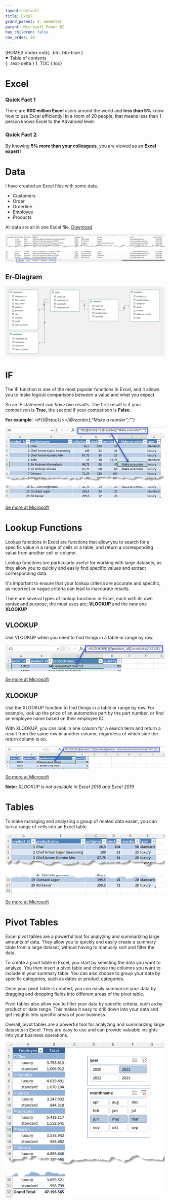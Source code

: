 ```yaml
---
layout: default
title: Excel
grand_parent: 4. Semester
parent: Microsoft Power BI
has_children: false
nav_order: 30
---
```


<span class="fs-1">
[HOME](./index.md){: .btn .btn-blue }
</span>

<details open markdown="block">
  <summary>
    Table of contents
  </summary>
  {: .text-delta }
1. TOC
{:toc}
</details>

# Excel
### Quick Fact 1
There are **800 million Excel** users around the world and **less than 5%** know how to use Excel efficiently! 
In a room of 20 people, that means less than 1 person knows Excel to the Advanced level.

### Quick Fact 2
By knowing **5% more than your colleagues**, you are viewed as an **Excel expert!**

# Data
I have created an Excel files with some data.

- Customers
- Order
- Orderline
- Employee
- Products

All data are all in one Excel file. [Download](./ExcelData/sales_data.xlsx)

![](./image/exceldata.jpg)

## Er-Diagram
![](./image/excelerdiagram.jpg)

# IF
The IF function is one of the most popular functions in Excel, and it allows you to make logical comparisons between a value and what you expect.

So an IF statement *can have two results*. The first result is if your comparison is **True**, the second if your comparison is **False**.

**For example**: *=IF([@stock]<=[@reorder];"Make a reorder";"")*

![](./image/excelif.jpg)

[Se more at Microsoft](https://support.microsoft.com/en-us/office/if-function-69aed7c9-4e8a-4755-a9bc-aa8bbff73be2)

# Lookup Functions
Lookup functions in Excel are functions that allow you to search for a specific value in a range of cells or a table, and return a corresponding value from another cell or column.

Lookup functions are particularly useful for working with large datasets, as they allow you to quickly and easily find specific values and extract corresponding data. 

It's important to ensure that your lookup criteria are accurate and specific, as incorrect or vague criteria can lead to inaccurate results.

There are several types of lookup functions in Excel, each with its own syntax and purpose, the must uses are; **VLOOKUP** and the *new* one **XLOOKUP**

## VLOOKUP
Use VLOOKUP when you need to find things in a table or range by row.

![](./image/excelvlookup.jpg)

[Se more at Microsoft](https://support.microsoft.com/en-us/office/vlookup-942f678a-1bfc-4ccf-8dfa-f5057ded5c65)

## XLOOKUP
Use the XLOOKUP function to find things in a table or range by row. For example, look up the price of an automotive part by the part number, or find an employee name based on their employee ID. 

With XLOOKUP, you can look in one column for a search term and return a result from the same row in another column, regardless of which side the return column is on.

![](./image/xlookup.jpg)

[Se more at Microsoft](https://support.microsoft.com/en-us/office/xlookup-function-b7fd680e-6d10-43e6-84f9-88eae8bf5929)

**Note:** *XLOOKUP is not available in Excel 2016 and Excel 2019*

# Tables
To make managing and analyzing a group of related data easier, you can turn a range of cells into an Excel table.

![](./image/exceltable.jpg)

[Se more at Microsoft](https://support.microsoft.com/en-us/office/Import-and-analyze-data-ccd3c4a6-272f-4c97-afbb-d3f27407fcde#ID0EAABAAA=Tables&ID0EBBD=Tables)

# Pivot Tables
Excel pivot tables are a powerful tool for analyzing and summarizing large amounts of data. They allow you to quickly and easily create a summary table from a large dataset, without having to manually sort and filter the data.

To create a pivot table in Excel, you start by selecting the data you want to analyze. You then insert a pivot table and choose the columns you want to include in your summary table. You can also choose to group your data by specific categories, such as dates or product categories.

Once your pivot table is created, you can easily summarize your data by dragging and dropping fields into different areas of the pivot table.

Pivot tables also allow you to filter your data by specific criteria, such as by product or date range. This makes it easy to drill down into your data and get insights into specific areas of your business.

Overall, pivot tables are a powerful tool for analyzing and summarizing large datasets in Excel. They are easy to use and can provide valuable insights into your business operations.

![](./image/excelpivotytable.jpg)